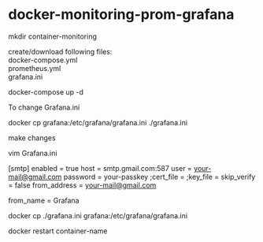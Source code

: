 # docker-monitoring-prom-grafana


mkdir container-monitoring

create/download following files:  
docker-compose.yml  
prometheus.yml  
grafana.ini 

docker-compose up -d


To change Grafana.ini

docker cp grafana:/etc/grafana/grafana.ini ./grafana.ini

make changes

vim Grafana.ini

[smtp]
enabled = true
host = smtp.gmail.com:587
user = your-mail@gmail.com
password = your-passkey
;cert_file =
;key_file =
skip_verify = false
from_address = your-mail@gmail.com

from_name = Grafana
 

docker cp ./grafana.ini grafana:/etc/grafana/grafana.ini

docker restart container-name
